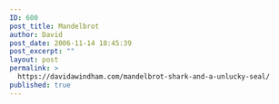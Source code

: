 ```yaml
---
ID: 600
post_title: Mandelbrot
author: David
post_date: 2006-11-14 18:45:39
post_excerpt: ""
layout: post
permalink: >
  https://davidawindham.com/mandelbrot-shark-and-a-unlucky-seal/
published: true
---
```

<object width="625" height="455"><param name="movie" value="http://www.youtube.com/v/zJ6i6glHXHY&rel=1"></param><param name="wmode" value="transparent"></param><embed src="http://www.youtube.com/v/zJ6i6glHXHY&rel=1" type="application/x-shockwave-flash" wmode="transparent" width="625" height="455"></embed></object>
